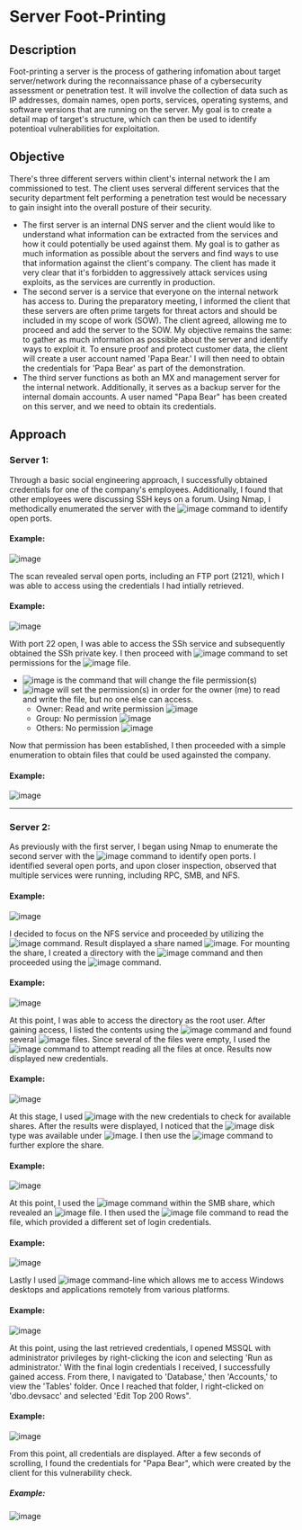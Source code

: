 # Server Foot-Printing

## Description
 Foot-printing a server is the process of gathering infomation about target server/network during the reconnaissance phase of a cybersecurity assessment or penetration test. It will involve the collection of data such as IP addresses, domain names, open ports, services, operating systems, and software versions that are running on the server. My goal is to create a detail map of target's structure, which can then be used to identify potentioal vulnerabilities for exploitation.

## Objective
 There's three different servers within client's internal network the I am commissioned to test. The client uses serveral different services that the security department felt performing a penetration test would be necessary to gain insight into the overall posture of their security.
 - The first server is an internal DNS server and the client would like to understand what information can be extracted from the services and how it could potentially be used against them. My goal is to gather as much information as possible about the servers and find ways to use that information against the client's company. The client has made it very clear that it's forbidden to aggressively attack services using exploits, as the services are currently in production. 
 - The second server is a service that everyone on the internal network has access to. During the preparatory meeting, I informed the client that these servers are often prime targets for threat actors and should be included in my scope of work (SOW). The client agreed, allowing me to proceed and add the server to the SOW. My objective remains the same: to gather as much information as possible about the server and identify ways to exploit it. To ensure proof and protect customer data, the client will create a user account named 'Papa Bear.' I will then need to obtain the credentials for 'Papa Bear' as part of the demonstration.
 - The third server functions as both an MX and management server for the internal network. Additionally, it serves as a backup server for the internal domain accounts. A user named "Papa Bear" has been created on this server, and we need to obtain its credentials.

## Approach

### Server 1:
 Through a basic social engineering approach, I successfully obtained credentials for one of the company's employees. Additionally, I found that other employees were discussing SSH keys on a forum. Using Nmap, I methodically enumerated the server with the ![image](https://github.com/user-attachments/assets/599d8713-eebc-40d3-81a4-c4c544da7df3) command to identify open ports. 
 
#### Example:
![image](https://github.com/user-attachments/assets/c30d7c81-2987-46d6-a8fd-cd24a10abe2d)

 The scan revealed serval open ports, including an FTP port (2121), which I was able to access using the credentials I had intially retrieved.
 
#### Example:
![image](https://github.com/user-attachments/assets/3e0e541f-bced-454d-a7b2-ce4c2b8d1e89)

 With port 22 open, I was able to access the SSh service and subsequently obtained the SSh private key. I then proceed with ![image](https://github.com/user-attachments/assets/332412b7-468d-4a9f-ba11-39d27f3f9075) command to set permissions for the ![image](https://github.com/user-attachments/assets/8d04228f-2051-4bd1-b9c4-b11a3b1ec405) file. 
 - ![image](https://github.com/user-attachments/assets/99e2ceda-a346-43d6-bfeb-907621cb1bf2) is the command that will change the file permission(s)
 - ![image](https://github.com/user-attachments/assets/40ccca80-30a9-415d-96c8-04634e3cfd05) will set the permission(s) in order for the owner (me) to read and write the file, but no one else can access.
   - Owner: Read and write permission ![image](https://github.com/user-attachments/assets/c696e0df-747f-4f51-ab36-50e29c6e4067)
   - Group: No permission ![image](https://github.com/user-attachments/assets/f29aa300-0f6c-443c-add0-90db53339c85)
   - Others: No permission ![image](https://github.com/user-attachments/assets/4f1a6d6d-e1b4-4dee-a7ae-ab379677e1af)

 Now that permission has been established, I then proceeded with a simple enumeration to obtain files that could be used againsted the company. 

 #### Example:
 ![image](https://github.com/user-attachments/assets/db0196c0-dece-4475-8cd1-9777eb9b4ad1)

 
------------------------------------------------------------------------------------------------------------------------------------------------------------------------------------------------------------------------

### Server 2:
 As previously with the first server, I began using Nmap to enumerate the second server with the ![image](https://github.com/user-attachments/assets/8839d508-0597-4b17-8a66-d6de516ef59c) command to identify open ports. I identified several open ports, and upon closer inspection, observed that multiple services were running, including RPC, SMB, and NFS.

 #### Example:
![image](https://github.com/user-attachments/assets/6ca57bc7-b997-4a5b-b2aa-3b8f61e89571)

 
 I decided to focus on the NFS service and proceeded by utilizing the ![image](https://github.com/user-attachments/assets/1909f6ba-26f9-4c95-8f0b-7010e8391dfb) command. Result displayed a share named ![image](https://github.com/user-attachments/assets/5fb37c76-efcd-456d-9440-c41e38063cd7). For mounting the share, I created a directory with the ![image](https://github.com/user-attachments/assets/2b219220-2e7d-4494-aeef-4f5bc49bcc72) command and then proceeded using the ![image](https://github.com/user-attachments/assets/459fa55b-19af-4152-adf5-99542267c791) command.

#### Example:
![image](https://github.com/user-attachments/assets/00b5cf8c-f04d-4d71-87fe-ca3c261c92ea)

 At this point, I was able to access the directory as the root user. After gaining access, I listed the contents using the ![image](https://github.com/user-attachments/assets/17765708-00bb-44a5-82c4-f43d9de0867a)
command and found several ![image](https://github.com/user-attachments/assets/203cbf94-1b6e-45c6-8178-0478a93053fe) files. Since several of the files were empty, I used the ![image](https://github.com/user-attachments/assets/c37d57b0-efd6-49b9-becb-93813c7b9a13) command to attempt reading all the files at once. Results now displayed new credentials.

#### Example:
![image](https://github.com/user-attachments/assets/cc0ecaa2-f211-49b7-8045-403cf22ab809)

 At this stage, I used ![image](https://github.com/user-attachments/assets/8f7694df-9099-4d90-b8ce-d7d995582df9) with the new credentials to check for available shares. After the results were displayed, I noticed that the ![image](https://github.com/user-attachments/assets/6fcf2198-6bd8-47aa-8b54-11c9d177135a) disk type was available under ![image](https://github.com/user-attachments/assets/3fa0bfbf-cc52-4580-8fdb-df1d77889dd6). I then use the ![image](https://github.com/user-attachments/assets/56117e5b-5ddc-49b9-96ac-578c3308adb8) command to further explore the share. 

#### Example:
![image](https://github.com/user-attachments/assets/899a5776-b703-4eff-9ae5-9ba363a9fa41)

 At this point, I used the ![image](https://github.com/user-attachments/assets/c02a2bf3-221a-4e30-9368-5fc17a35c154) command within the SMB share, which revealed an ![image](https://github.com/user-attachments/assets/1f55ee56-5f3f-4c52-b04b-0bf624a6933f) file. I then used the ![image](https://github.com/user-attachments/assets/a1dfd824-5a5b-4a44-8229-0fdd5651257c) file command to read the file, which provided a different set of login credentials.

 #### Example:
 ![image](https://github.com/user-attachments/assets/e026fc0b-251a-4e1d-bf62-b27e1b40240b)

 Lastly I used ![image](https://github.com/user-attachments/assets/56a4de20-f287-4289-8db2-628f36f4c4f7) command-line which allows me to access Windows desktops and applications remotely from various platforms. 

#### Example: 
![image](https://github.com/user-attachments/assets/70ab544c-fb88-4d15-abe5-ab6bdb289000)

 At this point, using the last retrieved credentials, I opened MSSQL with administrator privileges by right-clicking the icon and selecting 'Run as administrator.' With the final login credentials I received, I successfully gained access. From there, I navigated to 'Database,' then 'Accounts,' to view the 'Tables' folder. Once I reached that folder, I right-clicked on 'dbo.devsacc' and selected 'Edit Top 200 Rows". 

#### Example:
![image](https://github.com/user-attachments/assets/68f3dae5-72b8-48aa-a757-7084f009b161)


 From this point, all credentials are displayed. After a few seconds of scrolling, I found the credentials for "Papa Bear", which were created by the client for this vulnerability check.
##### Example:
![image](https://github.com/user-attachments/assets/71b4939e-5c80-43b3-8079-a797e8f13f7f)


